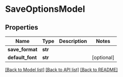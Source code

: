 # SaveOptionsModel

## Properties
Name | Type | Description | Notes
------------ | ------------- | ------------- | -------------
**save_format** | **str** |  | 
**default_font** | **str** |  | [optional] 

[[Back to Model list]](../README.md#documentation-for-models) [[Back to API list]](../README.md#documentation-for-api-endpoints) [[Back to README]](../README.md)


